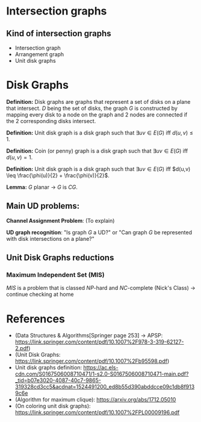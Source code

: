 # Intersection graphs

## Kind of intersection graphs
 - Intersection graph
 - Arrangement graph
 - Unit disk graphs

# Disk Graphs
**Definition:** Disk graphs are graphs that represent a set of disks on a plane that intersect. $D$ being the set of disks, the graph $G$ is constructed by mapping every disk to a node on the graph and 2 nodes are connected if the 2 corresponding disks intersect.

**Definition:** Unit disk graph is a disk graph such that $\exists uv \in E(G)$ iff $d(u,v) \leq 1$.

**Definition:** Coin (or penny) graph is a disk graph such that $\exists uv \in E(G)$ iff $d(u,v) = 1$.

**Definition:** Unit disk graph is a disk graph such that $\exists uv \in E(G)$ iff $d(u,v) \leq \frac{\phi(u)}{2} + \frac{\phi(v)}{2}$.

**Lemma:** $G$ planar $\to$ $G$ is $CG$.

## Main UD problems:

**Channel Assignment Problem**: (To explain)

**UD graph recognition**: "Is graph $G$ a UD?" or "Can graph $G$ be represented with disk intersections on a plane?"

## Unit Disk Graphs reductions
### Maximum Independent Set (MIS)
$MIS$ is a problem that is classed $NP$-hard and $NC$-complete (Nick's Class) -> continue checking at home


# References

- (Data Structures & Algorithms[Springer page 253] -> APSP: https://link.springer.com/content/pdf/10.1007%2F978-3-319-62127-2.pdf)
- (Unit Disk Graphs: https://link.springer.com/content/pdf/10.1007%2Fb95598.pdf)
- Unit disk graphs definition: https://ac.els-cdn.com/S0167506008710471/1-s2.0-S0167506008710471-main.pdf?_tid=b07e3020-4087-40c7-9865-319328cd3cc5&acdnat=1524491200_ed8b55d390abddcce09c1db8f9139c6e
- (Algorithm for maximum clique): https://arxiv.org/abs/1712.05010
- (On coloring unit disk graphs): https://link.springer.com/content/pdf/10.1007%2FPL00009196.pdf
